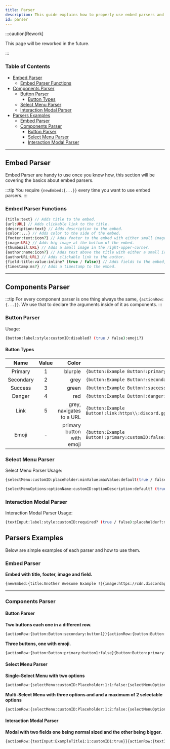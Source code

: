 ```yaml
---
title: Parser
description: This guide explains how to properly use embed parsers and component parsers. Including basics and examples.
id: parser
---
```


:::caution[Rework]

This page will be reworked in the future.

:::

<!-- omit from toc -->
### Table of Contents

- [Embed Parser](#embed-parser)
  - [Embed Parser Functions](#embed-parser-functions)
- [Components Parser](#components-parser)
  - [Button Parser](#button-parser)
    - [Button Types](#button-types)
  - [Select Menu Parser](#select-menu-parser)
  - [Interaction Modal Parser](#interaction-modal-parser)
- [Parsers Examples](#parsers-examples)
  - [Embed Parser](#embed-parser-1)
  - [Components Parser](#components-parser-1)
    - [Button Parser](#button-parser-1)
    - [Select Menu Parser](#select-menu-parser-1)
    - [Interaction Modal Parser](#interaction-modal-parser-1)

---

## Embed Parser

Embed Parser are handy to use once you know how, this section will be covering the basics about embed parsers.

:::tip
You require `{newEmbed:{...}}` every time you want to use embed parsers.
:::

### Embed Parser Functions

```php
{title:text} // Adds title to the embed.
{url:URL} // Adds clickable link to the title.
{description:text} // Adds description to the embed.
{color:...} // Adds color to the side of the embed.
{footer:text:icon?} // Adds footer to the embed with either small image on the left of the footer or none.
{image:URL} // Adds big image at the bottom of the embed.
{thumbnail:URL} // Adds a small image in the right-upper-corner.
{author:name:icon?} // Adds text above the title with either a small icon on the left or none.
{authorURL:URL} // Adds clickable link to the author.
{field:title:value:inline? (true / false)} // Adds fields to the embed, which is either inline or not.
{timestamp:ms?} // Adds a timestamp to the embed.
```

---

## Components Parser

:::tip
For every component parser is one thing always the same, `{actionRow:{...}}`. We use that to declare the arguments inside of it as components.
:::

### Button Parser

Usage:

```bash
{button:label:style:customID:disabled? (true / false):emoji?}
```

#### Button Types

|   Name    | Value |                     Color |                                                                     |
| :-------: | :---: | ------------------------: | ------------------------------------------------------------------- |
|  Primary  |   1   |                   blurple | `{button:Example Button!:primary:customID:false}`                   |
| Secondary |   2   |                      grey | `{button:Example Button!:secondary:customID:false}`                 |
|  Success  |   3   |                     green | `{button:Example Button!:success:customID:false}`                   |
|  Danger   |   4   |                       red | `{button:Example Button!:danger:customID:false}`                    |
|   Link    |   5   |  grey, navigates to a URL | `{button:Example Button!:link:https\\:discord.gg:false}`            |
|   Emoji   |   -   | primary button with emoji | `{button:Example Button!:primary:customID:false:emojiName,emojiID}` |

### Select Menu Parser

Select Menu Parser Usage:

```bash
{selectMenu:customID:placeholder:minValue:maxValue:default(true / false):...options}

{selectMenuOptions:optionName:customID:optionDescription:default? (true / false):emoji?}
```

### Interaction Modal Parser

Interaction Modal Parser Usage:

```bash
{textInput:label:style:customID:required? (true / false):placeholder?:minLength?:maxLength?:defaultValue?}
```

## Parsers Examples

Below are simple examples of each parser and how to use them.

### Embed Parser

**Embed with title, footer, image and field.**

```bash
{newEmbed:{title:Another Awesome Example !}{image:https://cdn.discordapp.com/icons/773352845738115102/f6b0d1a62a83397976ea441c5377e6ad.png?size=128}{field:This is a field title!:And a field description which is not inline!:false}{footer:Example #2}}
```

---

### Components Parser

#### Button Parser

**Two buttons each one in a different row.**

```bash
{actionRow:{button:Button:secondary:button1}}{actionRow:{button:Button:primary:button2}}
```

**Three buttons, one with emoji.**

```bash
{actionRow:{button:Button:primary:button1:false}{button:Button:primary:button2:false}{button:Button:danger:button3:false:👋}}
```

#### Select Menu Parser

**Single-Select Menu with two options**

```bash
{actionRow:{selectMenu:customID:Placeholder:1:1:false:{selectMenuOptions:Option1:1:OptionDescription1:false:👋}{selectMenuOptions:Option2:2:OptionDescription2:false}}}
```

**Multi-Select Menu with three options and and a maximum of 2 selectable options**

```bash
{actionRow:{selectMenu:customID:Placeholder:1:2:false:{selectMenuOptions:Option1:1:OptionDescription1:false:👋}{selectMenuOptions:Option2:2:OptionDescription2:false}{selectMenuOptions:Option3:3:OptionDescription3:false}}}
```

#### Interaction Modal Parser

**Modal with two fields one being normal sized and the other being bigger.**

```bash
{actionRow:{textInput:ExampleTitle1:1:customID1:true}}{actionRow:{textInput:ExampleTitle2:2:customID2:false}}
```
